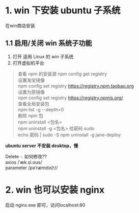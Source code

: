 # 1. win 下安装 ubuntu 子系统
在win商店安装
## 1.1 启用/关闭 win 系统子功能
1. 打开 适用 Linux 的 win 子系统  
2. 打开虚拟机平台  

>查看 npm 的安装源
> npm config get registry    
>设置淘宝镜像  
> npm config set registry https://registry.npm.taobao.org  
>设置为原镜像  
>npm config set registry https://registry.npmjs.org/  
>查看全局安装包   
>npm list -g --depth=0  
>删除 npm 包  
>npm uninstall <包名>    
>npm uninstall -g <包名>
>给密码 sudo  
>echo 密码 | sudo -S npm uninstall -g jane-deploy 

**ubuntu server 不安装 desktop，慢**

Delete `␍` 如何修改??  
axios /ˈæk.si.oʊs/    
parameter /_pəˈræmɪtə(r)_/ 
# 2. win 也可以安装 nginx
启动 nginx.exe 即可，访问localhost:80

